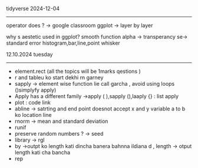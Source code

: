 tidyverse
2024-12-04

---

operator does ? -> google classroom
ggplot -> layer by layer

why s aestetic used in ggplot?
smooth function
alpha -> transperancy
se-> standard error
histogram,bar,line,point
whisker


12.10.2024 tuesday

---

- element.rect (all the topics will be 1marks qestions )
- r and tableu ko start dekhi rn garney
- sapply -> element wise function lie call garcha , avoid using loops
  ()simplyfy apply)
- Apply has a different family ->apply ( ),sapply (),laaply {} : list apply
- plot : code link
- abline -> satrting and end point
  doesnot accept x and y variable
  a to b ko location line
- rnorm -> mean and standard deviation
- runif
- preserve random numbers ? -> seed
- library -> rgl
- by ->outpt ko length kati dincha banera  bahnna ildiana d , length -> otput length kati cha bancha
- rep
